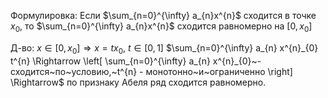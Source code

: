 Формулировка:
Если $\sum_{n=0}^{\infty} a_{n}x^{n}$ сходится в точке $x_{0},$ то $\sum_{n=0}^{\infty} a_{n}x^{n}$ сходится равномерно на $[0,x_{0}]$

Д-во:
$x \in [0,x_{0}] \Rightarrow x = t x_{0},~t \in [0,1]$
$\sum_{n=0}^{\infty} a_{n} x^{n}_{0} t^{n} \Rightarrow \left[ \sum_{n=0}^{\infty} a_{n} x^{n}_{0}~-сходится~по~условию,~t^{n} - монотонно~и~ограниченно  \right] \Rightarrow$ по признаку Абеля ряд сходится равномерно.